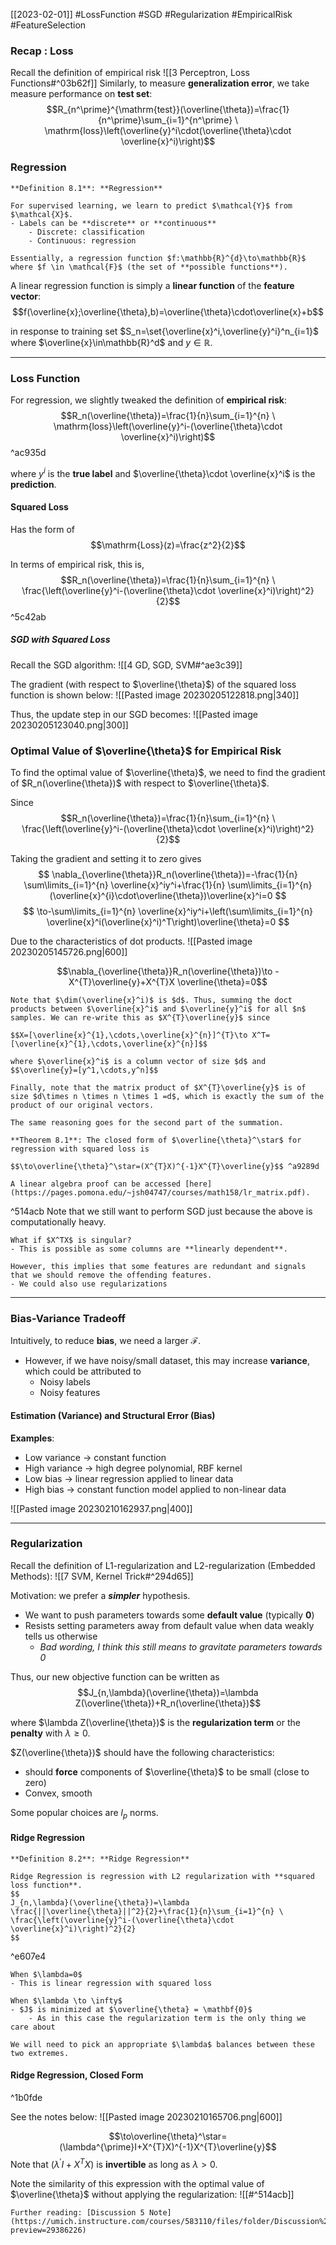 [[2023-02-01]] #LossFunction #SGD #Regularization #EmpiricalRisk #FeatureSelection 

### Recap : Loss

Recall the definition of empirical risk ![[3 Perceptron, Loss Functions#^03b62f]]
Similarly, to measure **generalization error**, we take measure performance on **test set**:
$$R_{n^\prime}^{\mathrm{test}}(\overline{\theta})=\frac{1}{n^\prime}\sum_{i=1}^{n^\prime} \ \mathrm{loss}\left(\overline{y}^i\cdot(\overline{\theta}\cdot \overline{x}^i)\right)$$

### Regression

```ad-important
**Definition 8.1**: **Regression**

For supervised learning, we learn to predict $\mathcal{Y}$ from $\mathcal{X}$.
- Labels can be **discrete** or **continuous**
	- Discrete: classification
	- Continuous: regression

Essentially, a regression function $f:\mathbb{R}^{d}\to\mathbb{R}$ where $f \in \mathcal{F}$ (the set of **possible functions**).

```

A linear regression function is simply a **linear function** of the **feature vector**:
$$f(\overline{x};\overline{\theta},b)=\overline{\theta}\cdot\overline{x}+b$$

in response to training set $S_n=\set{\overline{x}^i,\overline{y}^i}^n_{i=1}$ where $\overline{x}\in\mathbb{R}^d$ and $y \in \mathbb{R}$.

---

### Loss Function
For regression, we slightly tweaked the definition of **empirical risk**:
$$R_n(\overline{\theta})=\frac{1}{n}\sum_{i=1}^{n} \ \mathrm{loss}\left(\overline{y}^i-(\overline{\theta}\cdot \overline{x}^i)\right)$$ ^ac935d

where $y^i$ is the **true label** and $\overline{\theta}\cdot \overline{x}^i$  is the **prediction**.

#### Squared Loss
Has the form of
$$\mathrm{Loss}(z)=\frac{z^2}{2}$$

In terms of empirical risk, this is,
$$R_n(\overline{\theta})=\frac{1}{n}\sum_{i=1}^{n} \ \frac{\left(\overline{y}^i-(\overline{\theta}\cdot \overline{x}^i)\right)^2}{2}$$ ^5c42ab

##### SGD with Squared Loss
Recall the SGD algorithm: ![[4 GD, SGD, SVM#^ae3c39]]

The gradient (with respect to $\overline{\theta}$) of the squared loss function is shown below:
![[Pasted image 20230205122818.png|340]]

Thus, the update step in our SGD becomes:
![[Pasted image 20230205123040.png|300]]

### Optimal Value of $\overline{\theta}$ for Empirical Risk
To find the optimal value of $\overline{\theta}$, we need to find the gradient of $R_n(\overline{\theta})$ with respect to $\overline{\theta}$.

Since
$$R_n(\overline{\theta})=\frac{1}{n}\sum_{i=1}^{n} \ \frac{\left(\overline{y}^i-(\overline{\theta}\cdot \overline{x}^i)\right)^2}{2}$$

Taking the gradient and setting it to zero gives
$$
\nabla_{\overline{\theta}}R_n(\overline{\theta})=-\frac{1}{n} \sum\limits_{i=1}^{n} \overline{x}^iy^i+\frac{1}{n} \sum\limits_{i=1}^{n} (\overline{x}^{i}\cdot\overline{\theta})\overline{x}^i=0
$$
$$
\to-\sum\limits_{i=1}^{n} \overline{x}^iy^i+\left(\sum\limits_{i=1}^{n} \overline{x}^i(\overline{x}^i)^T\right)\overline{\theta}=0
$$

Due to the characteristics of dot products.
![[Pasted image 20230205145726.png|600]]

$$\nabla_{\overline{\theta}}R_n(\overline{\theta})\to -X^{T}\overline{y}+X^{T}X \overline{\theta}=0$$
```ad-note
Note that $\dim(\overline{x}^i)$ is $d$. Thus, summing the doct products between $\overline{x}^i$ and $\overline{y}^i$ for all $n$ samples. We can re-write this as $X^{T}\overline{y}$ since

$$X=[\overline{x}^{1},\cdots,\overline{x}^{n}]^{T}\to X^T=[\overline{x}^{1},\cdots,\overline{x}^{n}]$$

where $\overline{x}^i$ is a column vector of size $d$ and $$\overline{y}=[y^1,\cdots,y^n]$$

Finally, note that the matrix product of $X^{T}\overline{y}$ is of size $d\times n \times n \times 1 =d$, which is exactly the sum of the product of our original vectors.

The same reasoning goes for the second part of the summation.
```

```ad-info
**Theorem 8.1**: The closed form of $\overline{\theta}^\star$ for regression with squared loss is

$$\to\overline{\theta}^\star=(X^{T}X)^{-1}X^{T}\overline{y}$$ ^a9289d

A linear algebra proof can be accessed [here](https://pages.pomona.edu/~jsh04747/courses/math158/lr_matrix.pdf).
```

^514acb
Note that we still want to perform SGD just because the above is computationally heavy.

```ad-question
What if $X^TX$ is singular?
- This is possible as some columns are **linearly dependent**.

However, this implies that some features are redundant and signals that we should remove the offending features.
- We could also use regularizations

```

---

### Bias-Variance Tradeoff
Intuitively, to reduce **bias**, we need a larger $\mathcal{F}$. 
- However, if we have noisy/small dataset, this may increase **variance**, which could be attributed to
	- Noisy labels
	- Noisy features

#### Estimation (Variance) and Structural Error (Bias)
**Examples**:
- Low variance $\to$ constant function
- High variance $\to$ high degree polynomial, RBF kernel
- Low bias $\to$ linear regression applied to linear data
- High bias $\to$ constant function model applied to non-linear data

![[Pasted image 20230210162937.png|400]]

---

### Regularization
Recall the definition of L1-regularization and L2-regularization (Embedded Methods): ![[7 SVM, Kernel Trick#^294d65]]

Motivation: we prefer a ***simpler*** hypothesis.
- We want to push parameters towards some **default value** (typically $\textbf{0}$)
- Resists setting parameters away from default value when data weakly tells us otherwise
	- *Bad wording, I think this still means to gravitate parameters towards 0*

Thus, our new objective function can be written as
$$J_{n,\lambda}(\overline{\theta})=\lambda Z(\overline{\theta})+R_n(\overline{\theta})$$

where $\lambda Z(\overline{\theta})$ is the **regularization term** or the **penalty** with $\lambda \ge 0$.

$Z(\overline{\theta})$ should have the following characteristics:
- should **force** components of $\overline{\theta}$ to be small (close to zero)
- Convex, smooth

Some popular choices are $l_p$ norms.

#### Ridge Regression

```ad-important
**Definition 8.2**: **Ridge Regression**

Ridge Regression is regression with L2 regularization with **squared loss function**.
$$
J_{n,\lambda}(\overline{\theta})=\lambda \frac{||\overline{\theta}||^2}{2}+\frac{1}{n}\sum_{i=1}^{n} \ \frac{\left(\overline{y}^i-(\overline{\theta}\cdot \overline{x}^i)\right)^2}{2}
$$
```

^e607e4

```ad-note
When $\lambda=0$
- This is linear regression with squared loss

When $\lambda \to \infty$
- $J$ is minimized at $\overline{\theta} = \mathbf{0}$
	- As in this case the regularization term is the only thing we care about

We will need to pick an appropriate $\lambda$ balances between these two extremes.
```

#### Ridge Regression, Closed Form

^1b0fde

See the notes below:
![[Pasted image 20230210165706.png|600]]

$$\to\overline{\theta}^\star=(\lambda^{\prime}I+X^{T}X)^{-1}X^{T}\overline{y}$$ 
Note that $(\lambda^{\prime}I + X^{T}X)$ is **invertible** as long as $\lambda > 0$.

Note the similarity of this expression with the optimal value of $\overline{\theta}$ without applying the regularization: ![[#^514acb]]

```ad-seealso
Further reading: [Discussion 5 Note](https://umich.instructure.com/courses/583110/files/folder/Discussion%20Notes?preview=29386226)
```
